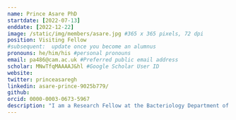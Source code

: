 ```yaml
---
name: Prince Asare PhD
startdate: [2022-07-13]
enddate: [2022-12-22]
image: /static/img/members/asare.jpg #365 x 365 pixels, 72 dpi
position: Visiting Fellow
#subsequent:  update once you become an alumnus
pronouns: he/him/his #personal pronouns
email: pa486@cam.ac.uk #Preferred public email address
scholar: MNwTfqMAAAAJ&hl #Google Scholar User ID
website:
twitter: princeasaregh
linkedin: asare-prince-9025b779/
github:
orcid: 0000-0003-0673-5967
description: "I am a Research Fellow at the Bacteriology Department of the Noguchi Memorial Institute for Medical Research - University of Ghana (UG). I completed my PhD in molecular cell biology of infectious diseases in 2020 at the West African Centre for Cell Biology of Infectious Pathogens – UG. As a young scientist, and a trained molecular epidemiologist, I have developed a keen interest in mycobacterial diseases over the past decade. My career vision and aspirations are to use the invaluable knowledge and skills gained to lead a research team to explore mycobacterial diseases of public health importance focusing on understanding transmission dynamics and detecting epidemics using genomic epidemiology as well as computational biology approaches to aid their management and control. Bacterial pathogens of prior interest to me include *Mycobacterium tuberculosis*, *M. ulcerans* and other non-tuberculous mycobacteria (NTM). I joined the Parkhill group in the Department of Veterinary Medicine in July 2022 to establish collaborations and work on a collaborative research project that seeks to build capacity in computational biology for exploring the clinical relevance of zoonotic tuberculosis and NTM towards future control tools development and drug resistance monitoring. The collaborative project is supported by early career research funders - Africa Research Excellence Fund (AREF) and Cambridge-Africa ALBORADA fund. I look forward to a fruitful collaboration to help advance my research career."
---
```

